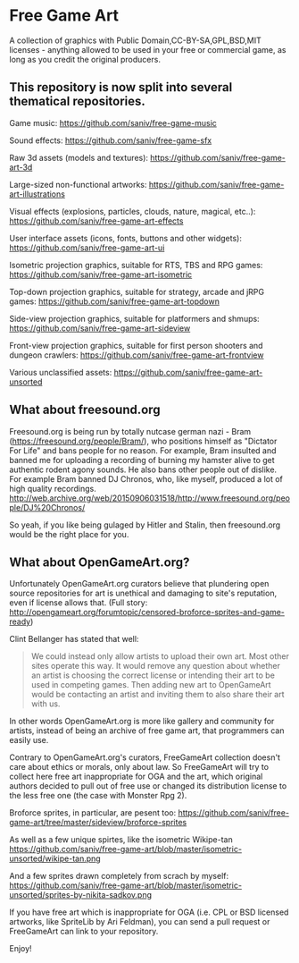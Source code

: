 # Free Game Art
A collection of graphics with Public Domain,CC-BY-SA,GPL,BSD,MIT licenses - anything allowed to be used in your free or commercial game, as long as you credit the original producers.

## This repository is now split into several thematical repositories.

Game music:
https://github.com/saniv/free-game-music

Sound effects:
https://github.com/saniv/free-game-sfx

Raw 3d assets (models and textures):
https://github.com/saniv/free-game-art-3d

Large-sized non-functional artworks:
https://github.com/saniv/free-game-art-illustrations

Visual effects (explosions, particles, clouds, nature, magical, etc..):
https://github.com/saniv/free-game-art-effects

User interface assets (icons, fonts, buttons and other widgets):
https://github.com/saniv/free-game-art-ui

Isometric projection graphics, suitable for RTS, TBS and RPG games:
https://github.com/saniv/free-game-art-isometric

Top-down projection graphics, suitable for strategy, arcade and jRPG games:
https://github.com/saniv/free-game-art-topdown

Side-view projection graphics, suitable for platformers and shmups:
https://github.com/saniv/free-game-art-sideview

Front-view projection graphics, suitable for first person shooters and dungeon crawlers:
https://github.com/saniv/free-game-art-frontview

Various unclassified assets:
https://github.com/saniv/free-game-art-unsorted

## What about freesound.org

Freesound.org is being run by totally nutcase german nazi - Bram (https://freesound.org/people/Bram/), who positions himself as "Dictator For Life" and bans people for no reason. For example, Bram insulted and banned me for uploading a recording of burning my hamster alive to get authentic rodent agony sounds. He also bans other people out of dislike. For example Bram banned DJ Chronos, who, like myself, produced a lot of high quality recordings. http://web.archive.org/web/20150906031518/http://www.freesound.org/people/DJ%20Chronos/

So yeah, if you like being gulaged by Hitler and Stalin, then freesound.org would be the right place for you.

## What about OpenGameArt.org?
Unfortunately OpenGameArt.org curators believe that plundering open source repositories for art is unethical and damaging to site's reputation, even if license allows that. (Full story: http://opengameart.org/forumtopic/censored-broforce-sprites-and-game-ready)

Clint Bellanger has stated that well:
> We could instead only allow artists to upload their own art. Most other sites operate this way. It would remove any question about whether an artist is choosing the correct license or intending their art to be used in competing games. Then adding new art to OpenGameArt would be contacting an artist and inviting them to also share their art with us.

In other words OpenGameArt.org is more like gallery and community for artists, instead of being an archive of free game art, that programmers can easily use.

Contrary to OpenGameArt.org's curators, FreeGameArt collection doesn't care about ethics or morals, only about law. So FreeGameArt will try to collect here free art inappropriate for OGA and the art, which original authors decided to pull out of free use or changed its distribution license to the less free one (the case with Monster Rpg 2).

Broforce sprites, in particular, are pesent too:
https://github.com/saniv/free-game-art/tree/master/sideview/broforce-sprites

As well as a few unique spirtes, like the isometric Wikipe-tan
https://github.com/saniv/free-game-art/blob/master/isometric-unsorted/wikipe-tan.png

And a few sprites drawn completely from scrach by myself:
https://github.com/saniv/free-game-art/blob/master/isometric-unsorted/sprites-by-nikita-sadkov.png

If you have free art which is inappropriate for OGA (i.e. CPL or BSD licensed artworks, like SpriteLib by Ari Feldman), you can send a pull request or FreeGameArt can link to your repository.

Enjoy!
